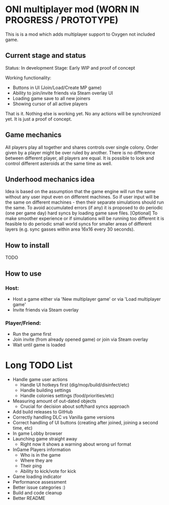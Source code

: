 # ONI multiplayer mod (WORN IN PROGRESS / PROTOTYPE)

This is is a mod which adds multiplayer support to Oxygen not included game.

## Current stage and status

Status: In development
Stage: Early WIP and proof of concept

Working functionality:

- Buttons in UI (Join/Load/Create MP game)
- Ability to join/invite friends via Steam overlay UI
- Loading game save to all new joiners
- Showing cursor of all active players

That is it. Nothing else is working yet. No any actions will be synchronized yet. It is just a proof of concept.

## Game mechanics

All players play all together and shares controls over single colony. Order given by a player might be over ruled by
another.
There is no difference between different player, all players are equal.
It is possible to look and control different asteroids at the same time as well.

## Underhood mechanics idea

Idea is based on the assumption that the game engine will run the same without any user input even on different
machines.
So if user input will be the same on different machines - then their separate simulations should run the same.
To avoid accumulated errors (if any) it is proposed to do periodic (one per game day) hard syncs by loading game save
files.
[Optional] To make smoother experience or if simulations will be running too different it is feasible to do periodic
small world syncs for smaller areas of different layers (e.g. sync gasses within area 16x16 every 30 seconds).

## How to install

TODO

## How to use

### Host:
- Host a game either via 'New multiplayer game' or via 'Load multiplayer game'
- Invite friends via Steam overlay

### Player/Friend:
- Run the game first
- Join invite (from already opened game) or join via Steam overlay
- Wait until game is loaded


# Long TODO List

- Handle game user actions
  - Handle UI hotkeys first (dig/mop/build/disinfect/etc) 
  - Handle building settings
  - Handle colonies settings (food/priorities/etc)
- Measuring amount of out-dated objects
  - Crucial for decision about soft/hard syncs approach
- Add build releases to GitHub
- Correctly handling DLC vs Vanilla game versions
- Correct handling of UI buttons (creating after joined, joining a second time, etc)
- In game Lobby browser
- Launching game straight away
  - Right now it shows a warning about wrong url format
- InGame Players information
  - Who is in the game
  - Where they are
  - Their ping
  - Ability to kick/vote for kick
- Game loading indicator
- Performance assessment
- Better issue categories :)
- Build and code cleanup
- Better README